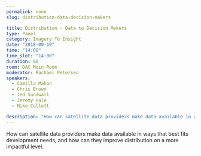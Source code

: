 ```yaml
---
permalink: none
slug: distribution-data-decision-makers

title: Distribution - Data to Decision Makers
type: Panel
category: Imagery To Insight
date: "2018-09-19"
time: "14:00"
time_slot: "14:00"
duration: 60
room: DAC Main Room
moderator: Rachael Petersen
speakers:
  - Camilla Mahon
  - Chris Brown
  - Jed Sundwall
  - Jeremy Hale
  - Mike Collett

description: "How can satellite data providers make data available in ways that best fits development needs, and how can they improve distribution on a more impactful level."
---
```

How can satellite data providers make data available in ways that best fits development needs, and how can they improve distribution on a more impactful level.
